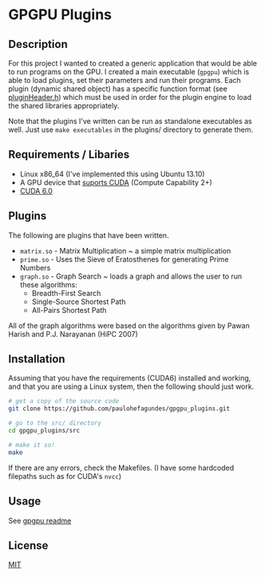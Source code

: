 GPGPU Plugins
=========

Description
----

For this project I wanted to created a generic application that would be able to run programs on the GPU.
I created a main executable (`gpgpu`) which is able to load plugins, set their parameters and run their programs. Each plugin (dynamic shared object) has a specific function format (see [pluginHeader.h](src/plugins/include/pluginHeader.h)) which must be used in order for the plugin engine to load the shared libraries appropriately.

Note that the plugins I've written can be run as standalone executables as well. Just use `make executables` in the plugins/ directory to generate them.


Requirements / Libaries
----

  - Linux x86_64 (I've implemented this using Ubuntu 13.10)
  - A GPU device that [suports CUDA](https://developer.nvidia.com/cuda-gpus) (Compute Capability 2+)
  - [CUDA 6.0](https://developer.nvidia.com/cuda-zone)


Plugins
-----------
The following are plugins that have been written.
- `matrix.so` - Matrix Multiplication ~ a simple matrix multiplication
- `prime.so` - Uses the Sieve of Eratosthenes for generating Prime Numbers
- `graph.so` - Graph Search ~ loads a graph and allows the user to run these algorithms:
    - Breadth-First Search
    - Single-Source Shortest Path
    - All-Pairs Shortest Path

All of the graph algorithms were based on the algorithms given by Pawan Harish and P.J. Narayanan (HiPC 2007)

Installation
--------------
Assuming that you have the requirements (CUDA6) installed and working, and that you are using a Linux system, then the following should just work.

```sh
# get a copy of the source code
git clone https://github.com/paulohefagundes/gpgpu_plugins.git

# go to the src/ directory
cd gpgpu_plugins/src

# make it so!
make
```
If there are any errors, check the Makefiles. (I have some hardcoded filepaths such as for CUDA's `nvcc`)

Usage
-------
See [gpgpu readme](src/README.md)


License
----

[MIT](LICENCE.md)
